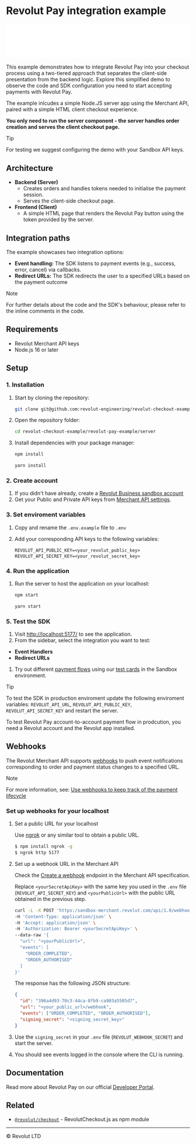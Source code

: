 # Revolut Pay integration example

![Revolut logo](../images/logo-revolut-pay.svg)

This example demonstrates how to integrate Revolut Pay into your checkout process using a two-tiered approach that separates the client-side presentation from the backend logic. Explore this simplified demo to observe the code and SDK configuration you need to start accepting payments with Revolut Pay.

The example inlcudes a simple Node.JS server app using the Merchant API, paired with a simple HTML client checkout experience.

**You only need to run the server component - the server handles order creation and serves the client checkout page.**

> [!TIP]
> For testing we suggest configuring the demo with your Sandbox API keys.

## Architecture

- **Backend (Server)**
  - Creates orders and handles tokens needed to initialise the payment session.
  - Serves the client-side checkout page.
- **Frontend (Client)**
  - A simple HTML page that renders the Revolut Pay button using the token provided by the server.

## Integration paths

The example showcases two integration options:

- **Event handling:** The SDK listens to payment events (e.g., success, error, cancel) via callbacks.
- **Redirect URLs:** The SDK redirects the user to a specified URLs based on the payment outcome

> [!NOTE]
> For further details about the code and the SDK's behaviour, please refer to the inline comments in the code.

## Requirements

- Revolut Merchant API keys
- Node.js 16 or later

## Setup

### 1. Installation

1. Start by cloning the repository:

    ```sh
    git clone git@github.com:revolut-engineering/revolut-checkout-example.git
    ```

1. Open the repository folder:

    ```sh
    cd revolut-checkout-example/revolut-pay-example/server
    ```

1. Install dependencies with your package manager:

    ```sh title='NPM'
    npm install
    ```
    ```sh title='Yarn'
    yarn install
    ```

### 2. Create account

1. If you didn't have already, create a [Revolut Business sandbox account](https://sandbox-business.revolut.com)
1. Get your Public and Private API keys from [Merchant API settings](https://sandbox-business.revolut.com/settings/apis?tab=merchant-api).

### 3. Set enviroment variables

1. Copy and rename the `.env.example` file to `.env`
1. Add your corresponding API keys to the following variables:
    
    ```properties
    REVOLUT_API_PUBLIC_KEY=<your_revolut_public_key>
    REVOLUT_API_SECRET_KEY=<your_revolut_secret_key>
    ```

### 4. Run the application

1. Run the server to host the application on your localhost:

    ```sh title='NPM'
    npm start
    ```
    ```sh title='Yarn'
    yarn start
    ```


### 5. Test the SDK

1. Visit [http://localhost:5177/](http://localhost:5177/) to see the application.
1. From the sidebar, select the integration you want to test:
  - **Event Handlers**
  - **Redirect URLs** 
1. Try out different [payment flows](https://developer.revolut.com/docs/guides/accept-payments/get-started/test-implementation/test-flows#revolut-pay) using our [test cards](https://developer.revolut.com/docs/guides/accept-payments/get-started/test-in-the-sandbox-environment/test-cards) in the Sandbox environment.

> [!TIP]
> To test the SDK in production enviroment update the following enviroment variables: `REVOLUT_API_URL`, `REVOLUT_API_PUBLIC_KEY`, `REVOLUT_API_SECRET_KEY` and restart the server.
>
> To test Revolut Pay account-to-account payment flow in prodcution, you need a Revolut account and the Revolut app installed.

## Webhooks

The Revolut Merchant API supports [webhooks](https://developer.revolut.com/docs/merchant/webhooks) to push event notifications corresponding to order and payment status changes to a specified URL.

> [!NOTE]
> For more information, see: [Use webhooks to keep track of the payment lifecycle](https://developer.revolut.com/docs/guides/accept-payments/tutorials/work-with-webhooks/using-webhooks)

### Set up webhooks for your localhost

1. Set a public URL for your localhost

    Use [ngrok](https://www.npmjs.com/package/ngrok) or any similar tool to obtain a public URL.
    
    ```sh
    $ npm install ngrok -g
    $ ngrok http 5177
    ```

1. Set up a webhook URL in the Merchant API

    Check the [Create a webhook](https://developer.revolut.com/docs/merchant/set-webhook) endpoint in the Merchant API specification.

    Replace `<yourSecretApiKey>` with the same key you used in the `.env` file (`REVOLUT_API_SECRET_KEY`) and `<yourPublicUrl>` with the public URL obtained in the previous step.

    ```sh
    curl -L -X POST 'https:/sandbox-merchant.revolut.com/api/1.0/webhooks' \
    -H 'Content-Type: application/json' \
    -H 'Accept: application/json' \
    -H 'Authorization: Bearer <yourSecretApiKey>' \
    --data-raw '{
      "url": "<yourPublicUrl>",
      "events": [
        "ORDER_COMPLETED",
        "ORDER_AUTHORISED"
      ]
    }'
    ```

    The response has the following JSON structure:
    
    ```json
    {
      "id": "396a4d93-70c3-44ca-8fb9-ca903a5505d7",
      "url": "<your_public_url>/webhook",
      "events": ["ORDER_COMPLETED", "ORDER_AUTHORISED"],
      "signing_secret": "<signing_secret_key>"
    }
    ```

1. Use the `signing_secret` in your `.env` file (`REVOLUT_WEBHOOK_SECRET`) and start the server.
    
1. You should see events logged in the console where the CLI is running.

## Documentation

Read more about Revolut Pay on our official [Developer Portal](https://developer.revolut.com/docs/guides/accept-payments/payment-methods/accept-payments-via-revolut-pay2/introduction-revolut-pay).

## Related

- [`@revolut/checkout`](https://github.com/revolut-engineering/revolut-checkout) - RevolutCheckout.js as npm module

---

© Revolut LTD
